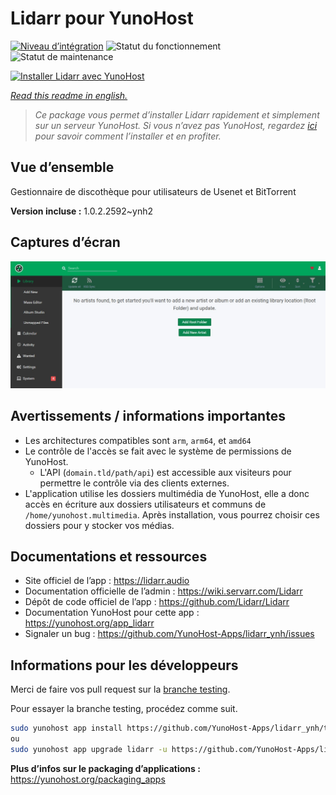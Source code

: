 <!--
N.B.: This README was automatically generated by https://github.com/YunoHost/apps/tree/master/tools/README-generator
It shall NOT be edited by hand.
-->

# Lidarr pour YunoHost

[![Niveau d’intégration](https://dash.yunohost.org/integration/lidarr.svg)](https://dash.yunohost.org/appci/app/lidarr) ![Statut du fonctionnement](https://ci-apps.yunohost.org/ci/badges/lidarr.status.svg) ![Statut de maintenance](https://ci-apps.yunohost.org/ci/badges/lidarr.maintain.svg)

[![Installer Lidarr avec YunoHost](https://install-app.yunohost.org/install-with-yunohost.svg)](https://install-app.yunohost.org/?app=lidarr)

*[Read this readme in english.](./README.md)*

> *Ce package vous permet d’installer Lidarr rapidement et simplement sur un serveur YunoHost.
Si vous n’avez pas YunoHost, regardez [ici](https://yunohost.org/#/install) pour savoir comment l’installer et en profiter.*

## Vue d’ensemble

Gestionnaire de discothèque pour utilisateurs de Usenet et BitTorrent

**Version incluse :** 1.0.2.2592~ynh2

## Captures d’écran

![Capture d’écran de Lidarr](./doc/screenshots/screenshot.jpg)

## Avertissements / informations importantes

* Les architectures compatibles sont `arm`, `arm64`, et `amd64`
* Le contrôle de l'accès se fait avec le système de permissions de YunoHost.
  * L'API (`domain.tld/path/api`) est accessible aux visiteurs pour permettre le contrôle via des clients externes.
* L'application utilise les dossiers multimédia de YunoHost, elle a donc accès en écriture aux dossiers utilisateurs et communs de `/home/yunohost.multimedia`. Après installation, vous pourrez choisir ces dossiers pour y stocker vos médias.

## Documentations et ressources

* Site officiel de l’app : <https://lidarr.audio>
* Documentation officielle de l’admin : <https://wiki.servarr.com/Lidarr>
* Dépôt de code officiel de l’app : <https://github.com/Lidarr/Lidarr>
* Documentation YunoHost pour cette app : <https://yunohost.org/app_lidarr>
* Signaler un bug : <https://github.com/YunoHost-Apps/lidarr_ynh/issues>

## Informations pour les développeurs

Merci de faire vos pull request sur la [branche testing](https://github.com/YunoHost-Apps/lidarr_ynh/tree/testing).

Pour essayer la branche testing, procédez comme suit.

``` bash
sudo yunohost app install https://github.com/YunoHost-Apps/lidarr_ynh/tree/testing --debug
ou
sudo yunohost app upgrade lidarr -u https://github.com/YunoHost-Apps/lidarr_ynh/tree/testing --debug
```

**Plus d’infos sur le packaging d’applications :** <https://yunohost.org/packaging_apps>